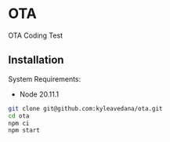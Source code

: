 # OTA

OTA Coding Test

## Installation

System Requirements:

- Node 20.11.1

```bash
git clone git@github.com:kyleavedana/ota.git
cd ota
npm ci
npm start
```
